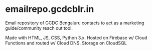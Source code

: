 # emailrepo.gcdcblr.in
Email repository of GCDC Bengaluru contacts to act as a marketing guide/community reach out tool.

Made with HTML, JS, CSS, Python 3.x. Hosted on Firebase w/ Cloud Functions and routed w/ Cloud DNS. Storage on CloudSQL
